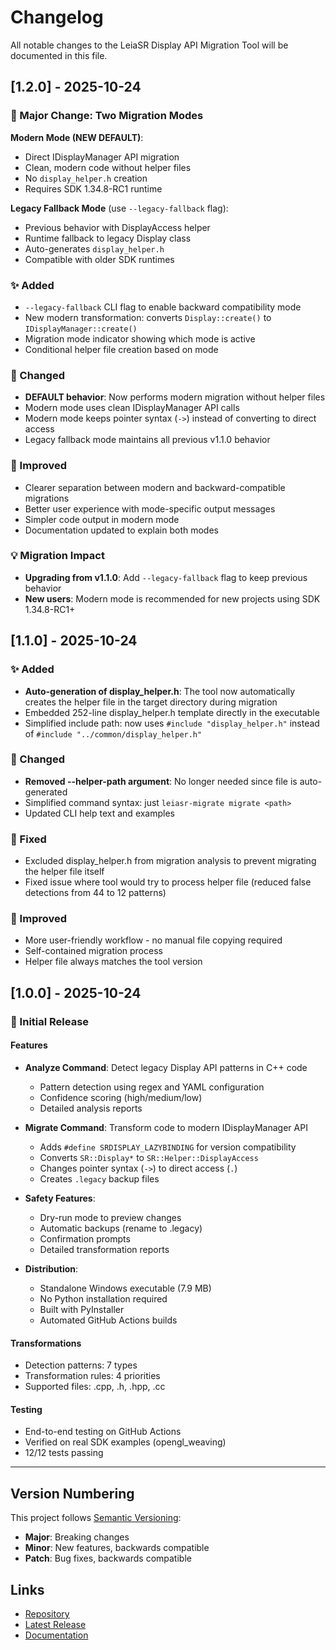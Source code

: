 # Changelog

All notable changes to the LeiaSR Display API Migration Tool will be documented in this file.

## [1.2.0] - 2025-10-24

### 🎯 Major Change: Two Migration Modes

**Modern Mode (NEW DEFAULT)**:
- Direct IDisplayManager API migration
- Clean, modern code without helper files
- No `display_helper.h` creation
- Requires SDK 1.34.8-RC1 runtime

**Legacy Fallback Mode** (use `--legacy-fallback` flag):
- Previous behavior with DisplayAccess helper
- Runtime fallback to legacy Display class
- Auto-generates `display_helper.h`
- Compatible with older SDK runtimes

### ✨ Added
- `--legacy-fallback` CLI flag to enable backward compatibility mode
- New modern transformation: converts `Display::create()` to `IDisplayManager::create()`
- Migration mode indicator showing which mode is active
- Conditional helper file creation based on mode

### 🎯 Changed
- **DEFAULT behavior**: Now performs modern migration without helper files
- Modern mode uses clean IDisplayManager API calls
- Modern mode keeps pointer syntax (`->`) instead of converting to direct access
- Legacy fallback mode maintains all previous v1.1.0 behavior

### 📝 Improved
- Clearer separation between modern and backward-compatible migrations
- Better user experience with mode-specific output messages
- Simpler code output in modern mode
- Documentation updated to explain both modes

### 💡 Migration Impact
- **Upgrading from v1.1.0**: Add `--legacy-fallback` flag to keep previous behavior
- **New users**: Modern mode is recommended for new projects using SDK 1.34.8-RC1+

## [1.1.0] - 2025-10-24

### ✨ Added
- **Auto-generation of display_helper.h**: The tool now automatically creates the helper file in the target directory during migration
- Embedded 252-line display_helper.h template directly in the executable
- Simplified include path: now uses `#include "display_helper.h"` instead of `#include "../common/display_helper.h"`

### 🎯 Changed
- **Removed --helper-path argument**: No longer needed since file is auto-generated
- Simplified command syntax: just `leiasr-migrate migrate <path>`
- Updated CLI help text and examples

### 🔧 Fixed
- Excluded display_helper.h from migration analysis to prevent migrating the helper file itself
- Fixed issue where tool would try to process helper file (reduced false detections from 44 to 12 patterns)

### 📝 Improved
- More user-friendly workflow - no manual file copying required
- Self-contained migration process
- Helper file always matches the tool version

## [1.0.0] - 2025-10-24

### 🎉 Initial Release

#### Features
- **Analyze Command**: Detect legacy Display API patterns in C++ code
  - Pattern detection using regex and YAML configuration
  - Confidence scoring (high/medium/low)
  - Detailed analysis reports

- **Migrate Command**: Transform code to modern IDisplayManager API
  - Adds `#define SRDISPLAY_LAZYBINDING` for version compatibility
  - Converts `SR::Display*` to `SR::Helper::DisplayAccess`
  - Changes pointer syntax (`->`) to direct access (`.`)
  - Creates `.legacy` backup files

- **Safety Features**:
  - Dry-run mode to preview changes
  - Automatic backups (rename to .legacy)
  - Confirmation prompts
  - Detailed transformation reports

- **Distribution**:
  - Standalone Windows executable (7.9 MB)
  - No Python installation required
  - Built with PyInstaller
  - Automated GitHub Actions builds

#### Transformations
- Detection patterns: 7 types
- Transformation rules: 4 priorities
- Supported files: .cpp, .h, .hpp, .cc

#### Testing
- End-to-end testing on GitHub Actions
- Verified on real SDK examples (opengl_weaving)
- 12/12 tests passing

---

## Version Numbering

This project follows [Semantic Versioning](https://semver.org/):
- **Major**: Breaking changes
- **Minor**: New features, backwards compatible
- **Patch**: Bug fixes, backwards compatible

## Links

- [Repository](https://github.com/dfattal/leiasr-tests)
- [Latest Release](https://github.com/dfattal/leiasr-tests/actions/workflows/build-migration-tool.yml)
- [Documentation](https://github.com/dfattal/leiasr-tests/leiasr-migrate/README.md)
